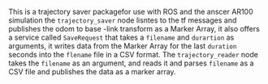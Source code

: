 This is a trajectory saver packagefor use with ROS and the anscer AR100 simulation the `trajectory_saver` node lisntes to the tf messages and publishes the odom to base
-link transform as a Marker Array, it also offers a service called `SaveRequest` that takes a `filename` and `durartion` as arguments,
it writes data from the Marker Array for the last `duration` seconds into the `flename` file in a CSV format. The `trajectory_reader` node takes the `filename` as an argument, and reads it and parses `filename` as a CSV file and publishes the data as a marker array.
